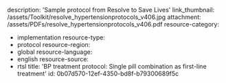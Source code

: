 description: 'Sample protocol from Resolve to Save Lives'
link_thumbnail: /assets/Toolkit/resolve_hypertensionprotocols_v406.jpg
attachment: /assets/PDFs/resolve_hypertensionprotocols_v406.pdf
resource-category:
  - implementation
resource-type:
  - protocol
resource-region:
  - global
resource-language:
  - english
resource-source:
  - rtsl
title: 'BP treatment protocol: Single pill combination as first-line treatment'
id: 0b07d570-12ef-4350-bd8f-b79300689f5c

